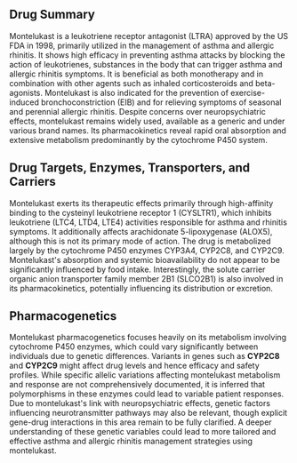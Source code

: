 ## Drug Summary
Montelukast is a leukotriene receptor antagonist (LTRA) approved by the US FDA in 1998, primarily utilized in the management of asthma and allergic rhinitis. It shows high efficacy in preventing asthma attacks by blocking the action of leukotrienes, substances in the body that can trigger asthma and allergic rhinitis symptoms. It is beneficial as both monotherapy and in combination with other agents such as inhaled corticosteroids and beta-agonists. Montelukast is also indicated for the prevention of exercise-induced bronchoconstriction (EIB) and for relieving symptoms of seasonal and perennial allergic rhinitis. Despite concerns over neuropsychiatric effects, montelukast remains widely used, available as a generic and under various brand names. Its pharmacokinetics reveal rapid oral absorption and extensive metabolism predominantly by the cytochrome P450 system.

## Drug Targets, Enzymes, Transporters, and Carriers
Montelukast exerts its therapeutic effects primarily through high-affinity binding to the cysteinyl leukotriene receptor 1 (CYSLTR1), which inhibits leukotriene (LTC4, LTD4, LTE4) activities responsible for asthma and rhinitis symptoms. It additionally affects arachidonate 5-lipoxygenase (ALOX5), although this is not its primary mode of action. The drug is metabolized largely by the cytochrome P450 enzymes CYP3A4, CYP2C8, and CYP2C9. Montelukast's absorption and systemic bioavailability do not appear to be significantly influenced by food intake. Interestingly, the solute carrier organic anion transporter family member 2B1 (SLCO2B1) is also involved in its pharmacokinetics, potentially influencing its distribution or excretion.

## Pharmacogenetics
Montelukast pharmacogenetics focuses heavily on its metabolism involving cytochrome P450 enzymes, which could vary significantly between individuals due to genetic differences. Variants in genes such as **CYP2C8** and **CYP2C9** might affect drug levels and hence efficacy and safety profiles. While specific allelic variations affecting montelukast metabolism and response are not comprehensively documented, it is inferred that polymorphisms in these enzymes could lead to variable patient responses. Due to montelukast's link with neuropsychiatric effects, genetic factors influencing neurotransmitter pathways may also be relevant, though explicit gene-drug interactions in this area remain to be fully clarified. A deeper understanding of these genetic variables could lead to more tailored and effective asthma and allergic rhinitis management strategies using montelukast.